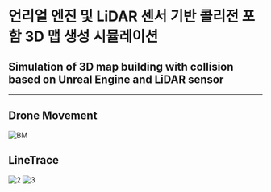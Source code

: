 # 언리얼 엔진 및 LiDAR 센서 기반 콜리전 포함 3D 맵 생성 시뮬레이션
## Simulation of 3D map building with collision based on Unreal Engine and LiDAR sensor

--- 

## Drone Movement
![BM](https://github.com/kcasl/Unreal-LiDAR-CollisionMap/assets/93076513/a6e9b422-ac82-44f1-8e91-12a428011e83)

## LineTrace
![2](https://github.com/kcasl/Unreal-LiDAR-CollisionMap/assets/93076513/2339477e-8067-448f-a9a6-ed9839d4d148) ![3](https://github.com/kcasl/Unreal-LiDAR-CollisionMap/assets/93076513/8b975be5-31ff-4df7-88a1-290c586404ea)


